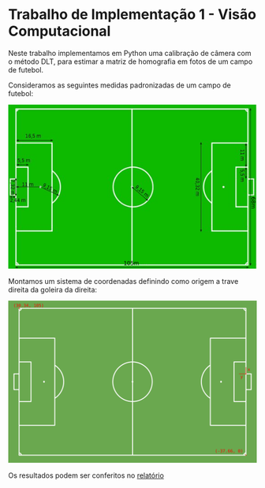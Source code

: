 # Trabalho de Implementação 1 - Visão Computacional

Neste trabalho implementamos em Python uma calibração de câmera com o método DLT, para estimar a matriz de homografia em fotos de um campo de futebol.

Consideramos as seguintes medidas padronizadas de um campo de futebol:

<img src="imgs/medidas.png" width="600">

Montamos um sistema de coordenadas definindo como origem a trave direita da goleira da direita:

<img src="imgs/sist-coords.png" width="600">

Os resultados podem ser conferitos no [relatório](docs/relatorio.pdf)
